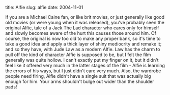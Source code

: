 title: Alfie
slug: alfie
date: 2004-11-01


If you are a Michael Caine fan, or like brit movies, or just generally like good old movies (or were young when it was released), you've probably seen the original Alfie, tale of a Jack The Lad character who cares only for himself and slowly becomes aware of the hurt this causes those around him.
Of course, the original is now too old to make any proper bank, so it's time to take a good idea and apply a thick layer of shiny mediocrity and remake it; and so they have, with Jude Law as a modern Alfie.
Law has the charm to pull off the kind of character Alfie is supposed to be, but I felt the film generally was quite hollow. I can't exactly put my finger on it, but it didn't feel like it offered very much in the latter stages of the film - Alfie is learning the errors of his ways, but I just didn't care very much.
Also, the wardrobe people need firing, Alfie didn't have a single suit that was actually big enough for him. Your arms shouldn't bulge out wider than the shoulder pads!
